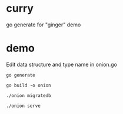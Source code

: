 # curry
go generate for "ginger" demo

# demo
Edit data structure and type name in onion.go
```
go generate

go build -o onion

./onion migratedb

./onion serve
```
